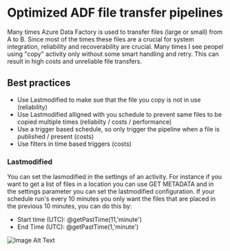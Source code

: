 # Optimized ADF file transfer pipelines
Many times Azure Data Factory is used to transfer files (large or small) from A to B. Since most of the times these files are a crucial for system integration, reliability and recoverability are crucial. Many times I see peopel using "copy" activity only without some smart handling and retry. This can result in high costs and unreliable file transfers. 

## Best practices

- Use Lastmodified to make sue that the file you copy is not in use (reliability)
- Use Lastmodified alligned with you schedule to prevent same files to be copied multiple times (reliabilty / costs / performance)
- Use a trigger based schedule, so only trigger the pipeline when a file is published / present (costs)
- Use filters in time based triggers (costs)

### Lastmodified

You can set the lasmodified in the settings of an activity. For instance if you want to get a list of files in a location you can use GET METADATA and in the settings parameter you can set the lastmodified configuration. If your schedule run's every 10 minutes you only want the files that are placed in the previous 10 minutes, you can do this by: 
- Start time (UTC): @getPastTime(11,'minute')
- End Time (UTC): @getPastTime(1,'minute')

![Image Alt Text](https://tleapps.com/wp-content/uploads/2021/12/covid_icon_001.png)
